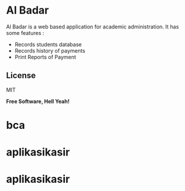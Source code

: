 # Al Badar

Al Badar is a web based application for academic administration. It has some features :

  - Records students database
  - Records history of payments
  - Print Reports of Payment


License
----

MIT


**Free Software, Hell Yeah!**

# bca
# aplikasikasir
# aplikasikasir
